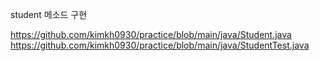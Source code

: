 student 메소드 구현

https://github.com/kimkh0930/practice/blob/main/java/Student.java
https://github.com/kimkh0930/practice/blob/main/java/StudentTest.java
